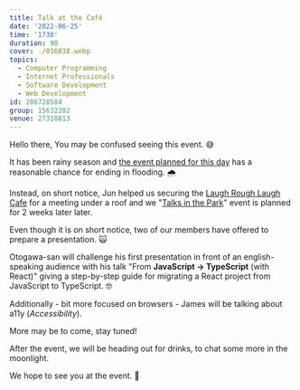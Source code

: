 ```yaml
---
title: Talk at the Café
date: '2022-06-25'
time: '1730'
duration: 90
cover: ./036038.webp
topics:
  - Computer Programming
  - Internet Professionals
  - Software Development
  - Web Development
id: 286728584
group: 15632202
venue: 27310813
---
```


Hello there, You may be confused seeing this event. 😅

It has been rainy season and [the event planned for this day](https://www.meetup.com/osaka-web-designers-and-developers-meetup/events/286489263/) has a reasonable chance for ending in flooding. 🌧

Instead, on short notice, Jun helped us securing the [Laugh Rough Laugh Cafe](https://goo.gl/maps/jkUbDWZqFmkx4Wp1A) for a meeting under a roof and we "[Talks in the Park](https://www.meetup.com/osaka-web-designers-and-developers-meetup/events/286489263/)" event is planned for 2 weeks later later.

Even though it is on short notice, two of our members have offered to prepare a presentation. 🙀

Otogawa-san will challenge his first presentation in front of an english-speaking audience with his talk "From **JavaScript → TypeScript** (with React)" giving a step-by-step guide for migrating a React project from JavaScript to TypeScript. 🤓

Additionally - bit more focused on browsers - James will be talking about a11y (*Accessibility*).

More may be to come, stay tuned!

After the event, we will be heading out for drinks, to chat some more in the moonlight.

We hope to see you at the event. 👋

